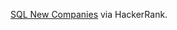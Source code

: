 <a href="https://www.hackerrank.com/challenges/the-company/problem" target="_blank">SQL New Companies</a> via HackerRank.
